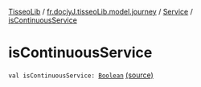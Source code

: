 [TisseoLib](../../index.md) / [fr.docjyJ.tisseoLib.model.journey](../index.md) / [Service](index.md) / [isContinuousService](./is-continuous-service.md)

# isContinuousService

`val isContinuousService: `[`Boolean`](https://kotlinlang.org/api/latest/jvm/stdlib/kotlin/-boolean/index.html) [(source)](https://github.com/docjyj/tisseoLib/tree/master/src/main/kotlin/fr/docjyJ/tisseoLib/model/journey/Service.kt#L19)